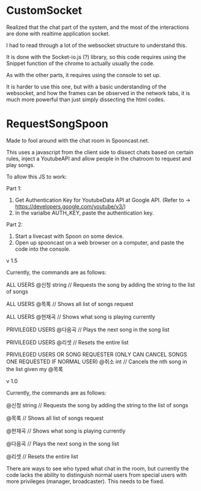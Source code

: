 # CustomSocket

Realized that the chat part of the system, and the most of the interactions are done with realtime application socket.

I had to read through a lot of the websocket structure to understand this.

It is done with the Socket-io.js (?) library, so this code requires using the Snippet function of the chrome to actually usually the code.

As with the other parts, it requires using the console to set up.

It is harder to use this one, but with a basic understanding of the websocket, and how the frames can be observed in the network tabs, 
it is much more powerful than just simply dissecting the html codes. 


# RequestSongSpoon
Made to fool around with the chat room in Spooncast.net. 

This uses a javascript from the client side to dissect chats based on certain rules, 
inject a YoutubeAPI and allow people in the chatroom to request and play songs.

To allow this JS to work:

Part 1:
  1. Get Authentication Key for YoutubeData API at Google API.
  (Refer to -> https://developers.google.com/youtube/v3/)
  2. In the varialbe AUTH_KEY, paste the authentication key.

Part 2:
  1. Start a livecast with Spoon on some device.
  2. Open up spooncast on a web browser on a computer, and paste the code into the console. 
  
v 1.5

Currently, the commands are as follows:

ALL USERS
@신청 string // Requests the song by adding the string to the list of songs

ALL USERS
@목록 // Shows all list of songs request

ALL USERS
@현재곡 // Shows what song is playing currently

PRIVILEGED USERS
@다음곡 // Plays the next song in the song list

PRIVILEGED USERS
@리셋 // Resets the entire list 

PRIVILEGED USERS OR SONG REQUESTER (ONLY CAN CANCEL SONGS ONE REQUESTED IF NORMAL USER)
@취소 int // Cancels the nth song in the list given my @목록













v 1.0

Currently, the commands are as follows:

@신청 string // Requests the song by adding the string to the list of songs

@목록 // Shows all list of songs request

@현재곡 // Shows what song is playing currently

@다음곡 // Plays the next song in the song list

@리셋 // Resets the entire list 

There are ways to see who typed what chat in the room, but currently the code lacks the ability to distinguish
normal users from special users with more privileges (manager, broadcaster). This needs to be fixed. 
